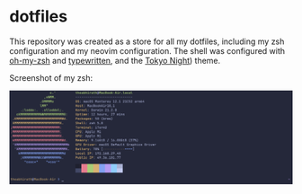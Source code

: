 # dotfiles

This repository was created as a store for all my dotfiles, including my zsh configuration and my neovim configuration. The shell was configured with [oh-my-zsh](https://ohmyz.sh) and [typewritten](https://github.com/reobin/typewritten), and the [Tokyo Night](https://github.com/folke/tokyonight.nvim)) theme.

Screenshot of my zsh:

![](img/shell.png)

